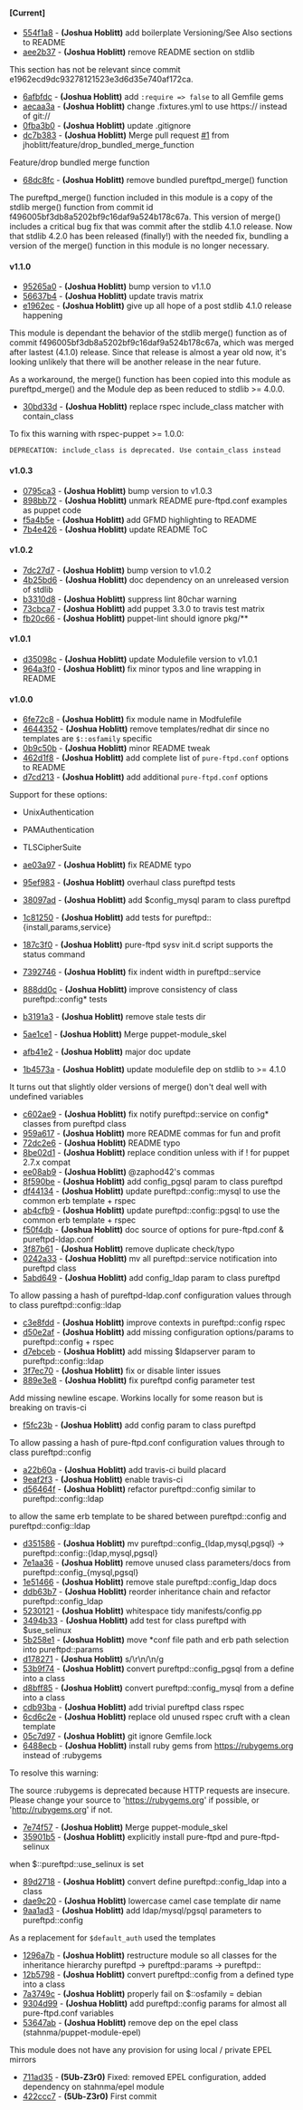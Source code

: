 
#### [Current]
 * [554f1a8](../../commit/554f1a8) - __(Joshua Hoblitt)__ add boilerplate Versioning/See Also sections to README
 * [aee2b37](../../commit/aee2b37) - __(Joshua Hoblitt)__ remove README section on stdlib

This section has not be relevant since commit
e1962ecd9dc93278121523e3d6d35e740af172ca.

 * [6afbfdc](../../commit/6afbfdc) - __(Joshua Hoblitt)__ add `:require => false` to all Gemfile gems
 * [aecaa3a](../../commit/aecaa3a) - __(Joshua Hoblitt)__ change .fixtures.yml to use https:// instead of git://
 * [0fba3b0](../../commit/0fba3b0) - __(Joshua Hoblitt)__ update .gitignore
 * [dc7b383](../../commit/dc7b383) - __(Joshua Hoblitt)__ Merge pull request [#1](../../issues/1) from jhoblitt/feature/drop_bundled_merge_function

Feature/drop bundled merge function
 * [68dc8fc](../../commit/68dc8fc) - __(Joshua Hoblitt)__ remove bundled pureftpd_merge() function

The pureftpd_merge() function included in this module is a copy of the
stdlib merge() function from commit id
f496005bf3db8a5202bf9c16daf9a524b178c67a.  This version of merge()
includes a critical bug fix that was commit after the stdlib 4.1.0
release.  Now that stdlib 4.2.0 has been released (finally!) with the
needed fix, bundling a version of the merge() function in this module is
no longer necessary.

#### v1.1.0
 * [95265a0](../../commit/95265a0) - __(Joshua Hoblitt)__ bump version to v1.1.0
 * [56637b4](../../commit/56637b4) - __(Joshua Hoblitt)__ update travis matrix
 * [e1962ec](../../commit/e1962ec) - __(Joshua Hoblitt)__ give up all hope of a post stdlib 4.1.0 release happening

This module is dependant the behavior of the stdlib merge() function as
of commit f496005bf3db8a5202bf9c16daf9a524b178c67a, which was merged
after lastest (4.1.0) release.  Since that release is almost a year old
now, it's looking unlikely that there will be another release in the
near future.

As a workaround, the merge() function has been copied into this module as
pureftpd_merge() and the Module dep as been reduced to stdlib >= 4.0.0.

 * [30bd33d](../../commit/30bd33d) - __(Joshua Hoblitt)__ replace rspec include_class matcher with contain_class

To fix this warning with rspec-puppet >= 1.0.0:

    DEPRECATION: include_class is deprecated. Use contain_class instead

#### v1.0.3
 * [0795ca3](../../commit/0795ca3) - __(Joshua Hoblitt)__ bump version to v1.0.3
 * [898bb72](../../commit/898bb72) - __(Joshua Hoblitt)__ unmark README pure-ftpd.conf examples as puppet code
 * [f5a4b5e](../../commit/f5a4b5e) - __(Joshua Hoblitt)__ add GFMD highlighting to README
 * [7b4e426](../../commit/7b4e426) - __(Joshua Hoblitt)__ update README ToC

#### v1.0.2
 * [7dc27d7](../../commit/7dc27d7) - __(Joshua Hoblitt)__ bump version to v1.0.2
 * [4b25bd6](../../commit/4b25bd6) - __(Joshua Hoblitt)__ doc dependency on an unreleased version of stdlib
 * [b3310d8](../../commit/b3310d8) - __(Joshua Hoblitt)__ suppress lint 80char warning
 * [73cbca7](../../commit/73cbca7) - __(Joshua Hoblitt)__ add puppet 3.3.0 to travis test matrix
 * [fb20c66](../../commit/fb20c66) - __(Joshua Hoblitt)__ puppet-lint should ignore pkg/**

#### v1.0.1
 * [d35098c](../../commit/d35098c) - __(Joshua Hoblitt)__ update Modulefile version to v1.0.1
 * [964a3f0](../../commit/964a3f0) - __(Joshua Hoblitt)__ fix minor typos and line wrapping in README

#### v1.0.0
 * [6fe72c8](../../commit/6fe72c8) - __(Joshua Hoblitt)__ fix module name in Modfulefile
 * [4644352](../../commit/4644352) - __(Joshua Hoblitt)__ remove templates/redhat dir since no templates are `$::osfamily` specific
 * [0b9c50b](../../commit/0b9c50b) - __(Joshua Hoblitt)__ minor README tweak
 * [462d1f8](../../commit/462d1f8) - __(Joshua Hoblitt)__ add complete list of `pure-ftpd.conf` options to README
 * [d7cd213](../../commit/d7cd213) - __(Joshua Hoblitt)__ add additional `pure-ftpd.conf` options

Support for these options:
 * UnixAuthentication
 * PAMAuthentication
 * TLSCipherSuite

 * [ae03a97](../../commit/ae03a97) - __(Joshua Hoblitt)__ fix README typo
 * [95ef983](../../commit/95ef983) - __(Joshua Hoblitt)__ overhaul class pureftpd tests
 * [38097ad](../../commit/38097ad) - __(Joshua Hoblitt)__ add $config_mysql param to class pureftpd
 * [1c81250](../../commit/1c81250) - __(Joshua Hoblitt)__ add tests for pureftpd::{install,params,service}
 * [187c3f0](../../commit/187c3f0) - __(Joshua Hoblitt)__ pure-ftpd sysv init.d script supports the status command
 * [7392746](../../commit/7392746) - __(Joshua Hoblitt)__ fix indent width in pureftpd::service
 * [888dd0c](../../commit/888dd0c) - __(Joshua Hoblitt)__ improve consistency of class pureftpd::config* tests
 * [b3191a3](../../commit/b3191a3) - __(Joshua Hoblitt)__ remove stale tests dir
 * [5ae1ce1](../../commit/5ae1ce1) - __(Joshua Hoblitt)__ Merge puppet-module_skel
 * [afb41e2](../../commit/afb41e2) - __(Joshua Hoblitt)__ major doc update
 * [1b4573a](../../commit/1b4573a) - __(Joshua Hoblitt)__ update modulefile dep on stdlib to >= 4.1.0

It turns out that slightly older versions of merge() don't deal well
with undefined variables

 * [c602ae9](../../commit/c602ae9) - __(Joshua Hoblitt)__ fix notify pureftpd::service on config* classes from pureftpd class
 * [959a617](../../commit/959a617) - __(Joshua Hoblitt)__ more README commas for fun and profit
 * [72dc2e6](../../commit/72dc2e6) - __(Joshua Hoblitt)__ README typo
 * [8be02d1](../../commit/8be02d1) - __(Joshua Hoblitt)__ replace condition unless with if ! for puppet 2.7.x compat
 * [ee08ab9](../../commit/ee08ab9) - __(Joshua Hoblitt)__ @zaphod42's commas
 * [8f590be](../../commit/8f590be) - __(Joshua Hoblitt)__ add config_pgsql param to class pureftpd
 * [df44134](../../commit/df44134) - __(Joshua Hoblitt)__ update pureftpd::config::mysql to use the common erb template + rspec
 * [ab4cfb9](../../commit/ab4cfb9) - __(Joshua Hoblitt)__ update pureftpd::config::pgsql to use the common erb template + rspec
 * [f50f4db](../../commit/f50f4db) - __(Joshua Hoblitt)__ doc source of options for pure-ftpd.conf & pureftpd-ldap.conf
 * [3f87b61](../../commit/3f87b61) - __(Joshua Hoblitt)__ remove duplicate check/typo
 * [0242a33](../../commit/0242a33) - __(Joshua Hoblitt)__ mv all pureftpd::service notification into pureftpd class
 * [5abd649](../../commit/5abd649) - __(Joshua Hoblitt)__ add config_ldap param to class pureftpd

To allow passing a hash of pureftpd-ldap.conf configuration values
through to class pureftpd::config::ldap

 * [c3e8fdd](../../commit/c3e8fdd) - __(Joshua Hoblitt)__ improve contexts in pureftpd::config rspec
 * [d50e2af](../../commit/d50e2af) - __(Joshua Hoblitt)__ add missing configuration options/params to pureftpd::config + rspec
 * [d7ebceb](../../commit/d7ebceb) - __(Joshua Hoblitt)__ add missing $ldapserver param to pureftpd::config::ldap
 * [3f7ec70](../../commit/3f7ec70) - __(Joshua Hoblitt)__ fix or disable linter issues
 * [889e3e8](../../commit/889e3e8) - __(Joshua Hoblitt)__ fix pureftpd config parameter test

Add missing newline escape.  Workins locally for some reason but is breaking on
travis-ci

 * [f5fc23b](../../commit/f5fc23b) - __(Joshua Hoblitt)__ add config param to class pureftpd

To allow passing a hash of pure-ftpd.conf configuration values through to class
pureftpd::config

 * [a22b60a](../../commit/a22b60a) - __(Joshua Hoblitt)__ add travis-ci build placard
 * [9eaf2f3](../../commit/9eaf2f3) - __(Joshua Hoblitt)__ enable travis-ci
 * [d56464f](../../commit/d56464f) - __(Joshua Hoblitt)__ refactor pureftpd::config similar to pureftpd::config::ldap

to allow the same erb template to be shared between pureftpd::config and
pureftpd::config::ldap

 * [d351586](../../commit/d351586) - __(Joshua Hoblitt)__ mv pureftpd::config_{ldap,mysql,pgsql} -> pureftpd::config::{ldap,mysql,pgsql}
 * [7e1aa36](../../commit/7e1aa36) - __(Joshua Hoblitt)__ remove unused class parameters/docs from pureftpd::config_{mysql,pgsql}
 * [1e51466](../../commit/1e51466) - __(Joshua Hoblitt)__ remove stale pureftpd::config_ldap docs
 * [ddb63b7](../../commit/ddb63b7) - __(Joshua Hoblitt)__ reorder inheritance chain and refactor pureftpd::config_ldap
 * [5230121](../../commit/5230121) - __(Joshua Hoblitt)__ whitespace tidy manifests/config.pp
 * [3494b33](../../commit/3494b33) - __(Joshua Hoblitt)__ add test for class pureftpd with $use_selinux
 * [5b258e1](../../commit/5b258e1) - __(Joshua Hoblitt)__ move *conf file path and erb path selection into pureftpd::params
 * [d178271](../../commit/d178271) - __(Joshua Hoblitt)__ s/\r\n/\n/g
 * [53b9f74](../../commit/53b9f74) - __(Joshua Hoblitt)__ convert pureftpd::config_pgsql from a define into a class
 * [d8bff85](../../commit/d8bff85) - __(Joshua Hoblitt)__ convert pureftpd::config_mysql from a define into a class
 * [cdb93ba](../../commit/cdb93ba) - __(Joshua Hoblitt)__ add trivial pureftpd class rspec
 * [6cd6c2e](../../commit/6cd6c2e) - __(Joshua Hoblitt)__ replace old unused rspec cruft with a clean template
 * [05c7d97](../../commit/05c7d97) - __(Joshua Hoblitt)__ git ignore Gemfile.lock
 * [6488ecb](../../commit/6488ecb) - __(Joshua Hoblitt)__ install ruby gems from https://rubygems.org instead of :rubygems

To resolve this warning:

   The source :rubygems is deprecated because HTTP requests are insecure.
   Please change your source to 'https://rubygems.org' if possible, or
   'http://rubygems.org' if not.

 * [7e74f57](../../commit/7e74f57) - __(Joshua Hoblitt)__ Merge puppet-module_skel
 * [35901b5](../../commit/35901b5) - __(Joshua Hoblitt)__ explicitly install pure-ftpd and pure-ftpd-selinux

when $::pureftpd::use_selinux is set

 * [89d2718](../../commit/89d2718) - __(Joshua Hoblitt)__ convert define pureftpd::config_ldap into a class
 * [dae9c20](../../commit/dae9c20) - __(Joshua Hoblitt)__ lowercase camel case template dir name
 * [9aa1ad3](../../commit/9aa1ad3) - __(Joshua Hoblitt)__ add ldap/mysql/pgsql parameters to pureftpd::config

As a replacement for `$default_auth` used the templates

 * [1296a7b](../../commit/1296a7b) - __(Joshua Hoblitt)__ restructure module so all classes for the inheritance hierarchy pureftpd -> pureftpd::params -> pureftpd::<foo>
 * [12b5798](../../commit/12b5798) - __(Joshua Hoblitt)__ convert pureftpd::config from a defined type into a class
 * [7a3749c](../../commit/7a3749c) - __(Joshua Hoblitt)__ properly fail on $::osfamily = debian
 * [9304d99](../../commit/9304d99) - __(Joshua Hoblitt)__ add pureftpd::config params for almost all pure-ftpd.conf variables
 * [53647ab](../../commit/53647ab) - __(Joshua Hoblitt)__ remove dep on the epel class (stahnma/puppet-module-epel)

This module does not have any provision for using local / private EPEL mirrors

 * [711ad35](../../commit/711ad35) - __(5Ub-Z3r0)__ Fixed: removed EPEL configuration, added dependency on stahnma/epel module
 * [422ccc7](../../commit/422ccc7) - __(5Ub-Z3r0)__ First commit

